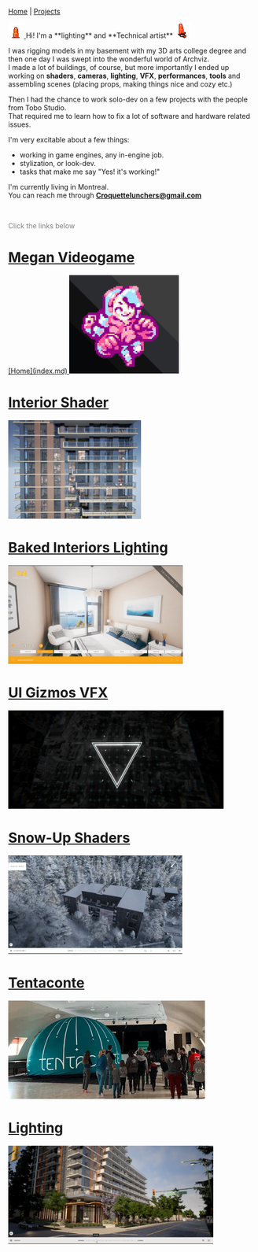 [Home](index.md) | [Projects](Projects.md) 


<!-- 
<nav>
  <a href="/">Home</a>
  <a href="/About">About</a>
  <a href="/Projects">Projects</a>
</nav>
-->

<a href="Projects">
    <img src="Projects/Megan/TraffiConeHidden.png" alt="" style="height: 32px; width: auto">
  </a> Hi! I'm a **lighting** and **Technical artist**
<a href="Projects">
    <img src="Projects/Megan/TraffiConeJump.png" alt="" style="height: 32px; width: auto">
  </a>
    
<br/>

I was rigging models in my basement with my 3D arts college degree and then one day I was swept into the wonderful world of Archviz.  
I made a lot of buildings, of course, but more importantly I ended up working on **shaders**, **cameras**, **lighting**, **VFX**, **performances**, **tools** and assembling scenes (placing props, making things nice and cozy etc.)  

Then I had the chance to work solo-dev on a few projects with the people from Tobo Studio.  
That required me to learn how to fix a lot of software and hardware related issues.  


<!-- 
Then I had the chance to work solo-dev on a few projects with the people from Tobo Studio.  
That required me to learn how to fix a lot of software and hardware related issues like:
- preventing laptops from overheating,  
- building apps for VR,  
- compensating for fisheye lens chromatic aberation,  
- Windows 11,  
- My favorite: Finding out an external USB numpad is sending alphanumerical signals.  
-->
I'm very excitable about a few things:  
- working in game engines, any in-engine job.  
- stylization, or look-dev.   
- tasks that make me say "Yes! it's working!"

I'm currently living in Montreal.   
You can reach me through **Croquettelunchers@gmail.com**   

<br/>

<span style="color: gray;">Click the links below</span>

<div style="display: flex-wrap: wrap;gap: 10px;">
  <a href="Megan"><h1>Megan Videogame</h1>
    [Home](index.md)
  <a href="Megan">
    <img src="Projects/Megan/PocketMegBigCrop.PNG" alt="Megan video game project" style="height: 200px; width: auto">
  </a>
  <a href="FakeInteriors">
    <a href="FakeInteriors"><h1>Interior Shader</h1>
    <img src="Projects/InteriorShader/InteriorsShader4.jpg" alt="Image 3" style="height: 200px; width: auto">
  </a>
  <a href="Interiors">
    <a href="Interiors"><h1>Baked Interiors Lighting</h1>
    <img src="Projects/Interiors/Interior1.png" alt="Image 2" style="height: 200px; width: auto">
  </a>
  <a href="VFX">
    <a href="VFX"><h1>UI Gizmos VFX</h1>
    <img src="Projects/VFX/UIReticle2.jpg" alt="Image 3" style="height: 200px; width: auto">
  </a>
  <a href="Tremblant">
    <a href="Tremblant"><h1>Snow-Up Shaders</h1>
    <img src="Projects/Tremblant/Tremblant.PNG" alt="Image 3" style="height: 200px; width: auto">
  </a>
  <a href="Tentaconte">
    <a href="Tentaconte"><h1>Tentaconte</h1>
    <img src="Projects/TheTentaconte/TentacontePhoto.webp" alt="Image 3" style="height: 200px; width: auto">
  </a>
  <a href="Lighting">
    <a href="Lighting"><h1>Lighting</h1>
    <img src="Projects/InteriorShader/Lighting.PNG" alt="Image 3" style="height: 200px; width: auto">
  </a>
</div>
